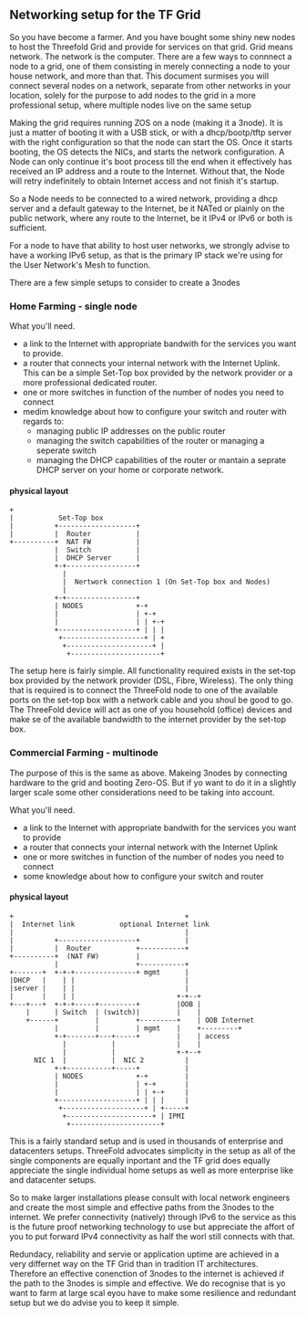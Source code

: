 ## Networking setup for the TF Grid

So you have become a farmer. And you have bought some shiny new nodes to host the Threefold Grid and provide for services on that grid. Grid means network. The network is the computer. There are a few ways to connnect a node to a grid, one of them consisting in merely connecting a node to your house network, and more than that. This document surmises you will connect several nodes on a network, separate from other networks in your location, solely for the purpose to add nodes to the grid in a more professional setup, where multiple nodes live on the same setup

Making the grid requires running ZOS on a node (making it a 3node). It is just a matter of booting it with a USB stick, or with a dhcp/bootp/tftp server with the right configuration so that the node can start the OS. Once it starts booting, the OS detects the NICs, and starts the network configuration. A Node can only continue it's boot process till the end when it effectively has received an IP address and a route to the Internet. Without that, the Node will retry indefinitely to obtain Internet access and not finish it's startup.

So a Node needs to be connected to a wired network, providing a dhcp server and a default gateway to the Internet, be it NATed or plainly on the public network, where any route to the Internet, be it IPv4 or IPv6 or both is sufficient.

For a node to have that ability to host user networks, we strongly advise to have a working IPv6 setup, as that is the primary IP stack we're using for the User Network's Mesh to function.

There are a few simple setups to consider to create a 3nodes

### Home Farming - single node

What you'll need.

  - a link to the Internet with appropriate bandwith for the services you want to provide.
  - a router that connects your internal network with the Internet Uplink.  This can be a simple Set-Top box provided by the network provider or a more professional dedicated router. 
  - one or more switches in function of the number of nodes you need to connect
  - medim knowledge about how to configure your switch and router with regards to:
    - managing public IP addresses on the public router
    - managing the switch capabilities of the router or managing a seperate switch
    - managing the DHCP capabilities of the router or mantain a seprate DHCP server on  your home or corporate network.
#### __physical layout__

```
+                                   
|           Set-Top box                            
|          +-------------------+          
|          |  Router           |
+----------+  NAT FW           |
           |  Switch           |
           |  DHCP Server      |
           +-+-----------------+   
             |         
             |  Nertwork connection 1 (On Set-Top box and Nodes)       
             |         
           +-+-----------------+ 
           | NODES             +-+  
           |                   | +-+
           |                   | | +-+ 
           +-------------------+ | | |
            +--------------------+ | +
             +---------------------+ | 
              +----------------------+

```
The setup here is fairly simple.   All functionality required exists in the set-top box provided by the network provider (DSL, Fibre, Wireless).  The only thing that is required is to connect the ThreeFold node to one of the available ports on the set-top box with a network cable and you shoul be good to go.  The ThreeFold device will act as one of you household (office) devices and make se of the available bandwidth to the internet provider by the set-top box.

### Commercial Farming - multinode

The purpose of this is the same as above. Makeing 3nodes by connecting hardware to the grid and booting Zero-OS.  But if yo want to do it in a slightly larger scale some other considerations need to be taking into account.

What you'll need.

  - a link to the Internet with appropriate bandwith for the services you want to provide
  - a router that connects your internal network with the Internet Uplink
  - one or more switches in function of the number of nodes you need to connect
  - some knowledge about how to configure your switch and router

#### __physical layout__

```
+                                          +
|  Internet link           optional Internet link
|                                          |
|          +-------------------+           |
|          |  Router           +-----------+
+----------+  (NAT FW)         |
           |                   +-----------+
+-------+  +-+-+---------------+ mgmt      |
|DHCP   |    | |                           |
|server |    | |                           |
|       |    | |                         +-+--+
+---+---+  +-+-+-----+---------+         |OOB |
    |      | Switch  | (switch)|         |    |
    +------+         |         +---------+    | OOB Internet
           |         |         | mgmt    |    +---------+
           +-+-------+---+-----+         |    | access
             |           |               |    |
             |           |               +-+--+
      NIC 1  |           |  NIC 2          |
           +-+-----------+-----+           |
           | NODES             +-+         |
           |                   | +-+       |
           |                   | | +-+     |
           +-------------------+ | | |     |
            +--------------------+ | +-----+
             +---------------------+ | IPMI
              +----------------------+

```
This is a fairly standard setup and is used in thousands of enterprise and datacenters setups. ThreeFold advocates simplicity in the setup as all of the single components are equally inportant and the TF grid does equally appreciate the single individual home setups as well as more enterprise like and datacenter setups.

So to make larger installations please consult with local network engineers and create the most simple and effective paths from the 3nodes to the internet.  We prefer connectivity (natively) through IPv6 to the service as this is the future proof networking technology to use but appreciate the affort of you to put forward IPv4 connectivity as half the worl still connects with that.

Redundacy, reliability and servie or application uptime are achieved in a very differnet way on the TF Grid than in tradition IT architectures. Therefore an effective conenction of 3nodes to the internet is achieved if the path to the 3nodes is simple and effective.  We do recognise that is yo want to farm at large scal eyou have to make some resilience and redundant setup but we do advise you to keep it simple. 

